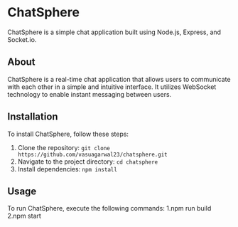 # ChatSphere

ChatSphere is a simple chat application built using Node.js, Express, and Socket.io.


## About
ChatSphere is a real-time chat application that allows users to communicate with each other in a simple and intuitive interface. It utilizes WebSocket technology to enable instant messaging between users.

## Installation
To install ChatSphere, follow these steps:
1. Clone the repository: `git clone https://github.com/vasuagarwal23/chatsphere.git`
2. Navigate to the project directory: `cd chatsphere`
3. Install dependencies: `npm install`

## Usage
To run ChatSphere, execute the following commands:
1.npm run build
2.npm start